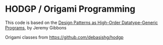 # HODGP / Origami Programming

This code is based on the [Design Patterns as High-Order Datatype-Generic Programs](http://www.cs.ox.ac.uk/jeremy.gibbons/publications/hodgp.pdf), by Jeremy Gibbons

Origami classes from https://github.com/debasishg/hodgp
